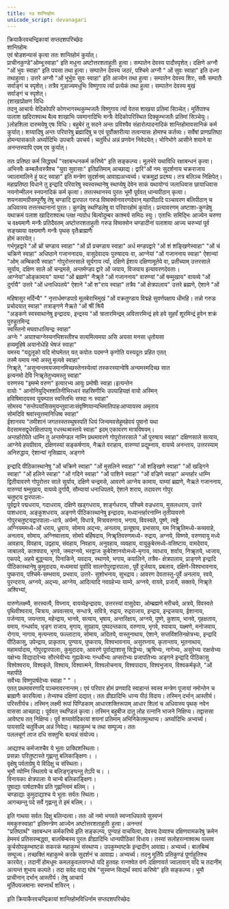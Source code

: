 ```yaml
---
title: १७ शान्तिहोमः
unicode_script: devanagari
---
```

क्रियाकैरवचन्द्रिकायां सप्तदशपरिच्छेदः  
शान्तिहोमः  
एवं षोडशन्यासं कृत्वा ततः शान्तिहोमं कुर्यात्।  
प्राचीनकुण्डे"ओम्भूःस्वाहा" इति मधुना अष्टोत्तरशताहुतीः हुत्वा। सम्पातेन देवस्य  पादौस्पृशेत्। दक्षिणे अग्नौ "ओं भुवः स्वाहा" इति पयसा तथा हुत्वा। सम्पातेन देवस्य  जठरं, पश्चिमे अग्नौ " ओं सुवः स्वाहा" इति दध्ना तथाहुत्वा। उत्तरे अग्नौ "ओं भूर्भुवः  सुवः स्वाहा" इति आज्येन तथा हुत्वा। सम्पातेन देवस्य शिरः, सर्वैः सम्पातैः सर्वाङ्गं च  स्पृशेत्। तत्रैव गुडाज्यमधुभिः विष्णुगाय र्त्या प्रत्येकं तथा हुत्वा। सम्पातेन देवस्य मुखं  
सर्वाङ्गं च स्पृशेत्।  
(शाखाप्रोक्षण विधिः  
तदनु आचार्यः वेदिकोपरि कोणभागस्थकुम्भजलैः विष्णुगाय र्त्या वेतस शाखया प्रतिमां  सिञ्चेत्। मूर्तिपाश्च पालाश खदिराश्वत्थ बैल्व शाखाभिः पवमानादिभिः मन्त्रैः  वेदिकोपरिस्थित दिक्कुम्भजलैः प्रतिमां सिञ्चेयुः। )लोहशिला दारुमयेषु एषः विधिः।  बहुबेरं तु सदने अन्तः प्रविश्यैव संहारोत्पादनादिकं शान्तिहोमावसानिकं कर्म  कुर्यात्। शय्यादिषु अन्तः परिवारेषु ब्रह्मादिषु च एवं पूर्वोक्तरीत्या तत्वन्यासः होमश्च  कर्तव्यः। सर्वेषां प्राणप्रतिष्ठा होमन्यासकाले अर्घ्यादिभिः उपचारैः उपचर्य। चतुर्विधं  अन्नं प्रणवेन निवेदयेत्। भोगिभोगे आसीने शयाने वा अनन्तस्यापि एवम् एव कुर्यात्।  

ततः प्रतिष्ठा कर्म सिद्ध्यर्थं "रक्षाबन्धनकर्म करिष्ये" इति सङ्कल्प्य। मूलभेरे यथाविधि  रक्षाबन्धनं कृत्वा। अभिनवैः कम्बलैःवस्त्रैश्च "युवा सुवासाः" इतिप्रतिमाम् आच्छाद्य।  द्वारि"ओं नमः सुदर्शनाय चक्रराजाय ज्वालामालिने हुं फट् स्वाहा" इति मन्त्रेण  सुदर्शनम् आवाह्यअभ्यर्च्य। चक्रमुद्रां प्रदश्र्य। तत्र बलिञ्च निक्षिपेत्।  महाप्रतिष्ठा विधाने तु इन्द्रादि परिवारेषु स्वस्वस्थानेषु स्थाप्येषु देवेन साकं यथायोग्यं  जलाधिवास छायाधिवास नयनोन्मीलन स्नपनादिकं कर्म कृत्वा। तत्तत्स्थानस्य पुरतः  भूमौ पूर्ववत् धान्यपीठान् कृत्वा। शयनसामग्रीसम्पूर्णेषु तेषु चण्डादि द्वारपाल गरुड  विष्वक्सेनावरणदेवान् महापीठादि पञ्चावरण बलिपीठान् च अधिवास्य तत्तत्स्थानानां  पुरतः। कुण्डेषु स्थण्डिलेषु वा परिवारहोमं कुर्यात्। प्रत्यावरणम् अष्टाशा-कुण्डेषु यथाक्रमं  पलाश खादिराश्वत्थ प्लक्ष न्यग्रोध बिल्वोदुम्बर काश्मर्य समिदः स्युः। एताभिः समिद्भिः  आज्येन चरुणा च वक्ष्यमाणैः मन्त्रैः प्रतिदैवतम् अष्टोत्तरशताहुतीः गरुड विष्वक्सेन  चण्डादीनां पलाशया आज्य चरुभ्यां पूर्व सङ्ख्यया वक्ष्यमाणैः मन्त्रैः पृथक् वृतैःब्राह्मणैः  
होमं कारयेत्।  
गर्भगृहद्वारे  "ओं च्रों चण्डाय स्वाहा" "ओं प्रों प्रचण्डाय स्वाहा" अर्ध मण्डपद्वारे "ओं शं  शङ्खिणेस्वाहा" "ओं चं चक्रिणे स्वाहा"  अधिष्ठाने गजाननादयः, वासुदेवादयः  पुरुषादयः वा, आग्नेयां  "ओं गजाननाय स्वाहा"  ऐशान्यां  "ओम् अम्बिकायै स्वाहा"   गोपुरोत्तरसाले सूर्यगाय र्त्या, दक्षिणे ईशाय दक्षिणामूर्तये वा, प्रतीच्याम् उत्तरसाले  सूर्याय, दक्षिण साले ओं चन्द्रमसे, अन्तर्मण्डप द्वारे ओं जयाय, विजयाय  इत्यावरणदेवताः। आग्नेयां"ओङ्कामाय" याम्यां "ओं ब्रह्मणे"  नैॠते "ओं  गजाननाय" वारुण्यां "ओं षम्मुखाय" वायव्ये "ओं दुर्गायै"  उत्तरे "ओं धनाधिपतये"   ऐशाने "ओं श"राय स्वाहा"  तत्रैव "ओं क्षेत्रपालाय"  उत्तरे ब्रह्मणे, ऐशाने "ओं  

महिषासुर मर्दिन्यै" " नृत्तार्धमण्डपाग्रे मूलबेराभिमुखं "ओं वक्रतुण्डाय विद्महे  सुवर्णपक्षाय धीमहि। तन्नो गरुडः प्रचोदयात् स्वाहा" तत्राङ्गणे नैऋते "ओं श्रीं श्रियै  
 "अङ्कणे स्वस्वाथानेषु इन्द्रादयः, 
इन्द्रस्य "ओं त्रातारमिन्द्रम् अवितारमिन्द्रं हवे हवे सुहवँ शूरमिन्द्रं हुवेन शक्रं पुरुहूतमिन्द्र  
स्वस्तिनो मघवाधात्विन्द्रः स्वाहा"   
अग्नेः " अयाश्चाग्नेस्यनभिशस्तीश्च सत्यमित्वमया असि अयसा मनसा धृतोयसा  
हव्यमूहिषे अयानोधेहि भेषजं स्वाहा"   
यमस्य "यदुलूको यदि मोघमेतत् यत् कपोतः पदमग्ने कृणोति यस्यदूतः प्रहित एतत्  
तस्मै यमाय नमो अस्तु मृत्यवे स्वाहा"   
निॠते, "असुन्वन्तमयजमानमिच्छस्तेनस्येत्यां तस्करस्यान्वेषि अन्यमस्मदिच्छ सात  
इत्यनमो देवि निॠतेतुभ्यमस्तु स्वाहा"   
वरुणस्य  "इमम्मे वरुण" इत्यारभ्य आयुः प्रमोषीः स्वाहा।इत्यन्तेन  
वायोः " आनोनियुद्भिश्शतिनीभिरध्वरं सहस्रिणीभिः उपयाहियज्ञं वायो अस्मिन्  
हविषिमादयस्व यूयम्पात स्वस्तिभिः सफ्दा नः स्वाहा"   
सोमस्य "सन्तेपयांसिसमुयन्तुवाजाःसंवृष्णियान्यभिमातिपाहःआप्यायस्व अमृताय  
सोमदिवि श्रवांस्युत्तमानिधिष्व स्वाहा"   
ईशानस्य  "तमीशानं जगतस्स्तस्थुषस्पतिं धियं जिन्वमवसेहूमहेवयं पूषानो यथा  
वेदसामसद्वृधेरक्षितापायु रधस्थःब्वस्तये स्वाहा" इदम् एकावरण मात्रविषयम्।  
अन्तर्हारोपेते धाम्नि तु अन्तर्मण्डल नाम्नि प्रथमावरणे गोपुरोत्तरसाले  "ओं पुरुषाय  स्वाहा" दक्षिणसाले सत्याय, आग्नेये हयग्रीवाय, दक्षिणस्यां सङ्कर्षणाय, नैऋते वराहाय, वारुण्यां प्रद्युम्नाय, वायव्ये अनन्ताय, उत्तरस्याम् अनिरुद्धाय, ऐशान्यां नृसिह्माय, अङ्गणे  

इन्द्रादि पीठिकास्थानेषु  "ओं चक्रिणे स्वाहा" "ओं मुसलिने स्वाहा" "ओं शङ्खिणे  स्वाहा" "ओं खड्गिने स्वाहा" "ओं हलिने स्वाहा" "ओं गदिने स्वाहा" "ओं पाशिने  स्वाहा" "ओं वज्रिणे स्वाहा" अन्तर्हार धाम्नि द्वितीयावरणे गोपुरोत्तर साले सूर्याय, दक्षिणे चन्द्रमसे, आवरणे आग्नेय कामाय, याम्यां ब्रह्मणे, नैऋते गजाननाय, वारुण्यां  षम्मुखाय, वायव्ये दुर्गायै, सौम्यायां धनाधिपतये, ऐशाने शराय, तदावरण गोपुर  
चतुष्टय द्वारपालाः-  
पूर्वद्वारे पद्मधराय, गदाधराय, दक्षिणे खड्गधराय, शार्ङ्गधराय, पश्चिमे वज्रधराय, मुसलधराय, उत्तरे पाशधराय, अङ्कुशधराय, अङ्गणे पीठिकास्थानेषु  इन्द्रादयः, मध्यान्तर्हारनाम्नि तृतीयावरणे गोपुरचतुष्टयद्वारपालाः-धात्रे, अर्यम्णे, विधात्रे, 
मित्रावरुणाय, भगाय, विवस्वते, पूष्णे, त्वष्ट्रे  
अग्नियममध्ये-ओं धराय, ध्रुवाय, सोमाय अद्भ्यः, अनलाय, प्रत्यूषाय, प्रभासाय, यम  निॠतिमध्ये-कव्यवाहे, अनलाय, सोमाय, अग्निष्वात्ताय, सोमपे बर्हिषदाय, निॠतिवरुणमध्ये- रुद्राय, अग्नये, विष्णवे, वरुणवायु मध्ये आवहाय, विवहाय, उद्वहाय, 
संवहाय, निवहाय, अनुवहाय, व्यवहाय, 
वायुकुबेरमध्ये-वसिष्टाय, वामदेवाय, जाबालये, काश्यपाय, भृगवे, जमदग्नये, भरद्वाजः  कुबेरेशानयोःमध्ये-मृगाय, व्याधाय, शर्वाय, निॠतये, ध्वजाय, एकपदे, अहये बुद्ध्न्याय, पिनाकिने, यवदाय, स्थाणवे, भगाय, कपालिने, तत्रैव- क्षेत्रपालाय, प्राङ्गणे इन्द्रादि पीठिकास्थानेषु कुमुदादयः, मध्यमायां पूर्वादि सालगोपुरद्वारपालाः, पूर्वे  दुर्जयाय, प्रबलाय, दक्षिणे-विश्वभावनाय, पुष्कराय, पश्चिमे-सम्भवाय, प्रभवाय, उत्तरे-  सुशोभनाय, सुभद्राय। आवरण देवतास्तु-पूर्वे अनलाय, रवये, पुरन्दराय, अग्नये, अद्भ्यः, आग्नेय, आदित्यादि नवग्रहेभ्यः याम्ये, अग्नये, वायवे, प्रजायै, सक्तये, निॠते अश्विभ्यां, 

वारुणेलक्ष्म्यै, सरस्वत्यै, विघ्नाय, वायव्येइन्द्रादयः, उत्तरस्यां वासुदेवाः, ओम्ब्रह्मणे  मरीचये, अत्रये, विवस्वते पृथिवीश्वराय, चित्राय, अपवत्साय, सन्धात्रे, सवित्रे, रुद्राय, रुद्रराजाय, इन्द्राय, इन्द्रजयाय, ईशानाय, पर्जन्याय, जयन्ताय, महेन्द्राय, भानवे, सत्याय, भृषाय, अन्तरिक्षाय, अग्नये, पूष्णे, कुशाय, भानवे, गृहक्षताय, वमाय, गन्धर्वाय, भृङ्ग राजाय, मृगाय, सुग्रहाय, पुष्पदन्तकाय, वरुणाय, भृगवे, श्यावाय, यक्ष्मणे, मनोजवाय, रोगाय, नागाय, मृत्यन्ताय, फल्लाटाय, सोमाय, अदितये, वास्तुनाथाय, ऐशाने, सप्तविंशतिनक्षेत्रभ्यः, इन्द्रादि पीठिकासु, उपेन्द्राय, प्राकृताय, पुण्याय, पुष्कराय, विश्वभावनाय, असुरघ्नाय, कृतान्ताय, भूतनाथाय, महामर्यादाय, गोपुरद्वारपालाः, कुमुदादयः, आवरणे पूर्वाद्याशासु सिद्धेभ्यः, ॠषिभ्यः, नागेभ्यः, असुरेभ्यः राक्षसेभ्यः यक्षेभ्यः विद्यादारेभ्यः सौरभेयीभ्यः गुह्यकेभ्यः गन्धर्वेभ्यः  अप्सरोभ्यः प्रजापतिभ्यः अङ्गने इन्द्रादि पीठिकासु विश्वेश्वराय, विश्वकृते, विश्वाय, विश्वात्मने, विश्वलोचनाय, विश्वपादाय, विश्वभुजाय, विश्वकर्मकृते, "ओं महापीठे  
सर्वेभ्यः विष्णुपार्षदेभ्यः स्वाहा " " ।  
 एतत् प्रथमावरणादि पञ्चमावरनान्तम्। एवं परिवार होमं प्रणवादि स्वाहान्तं स्वस्व  मन्त्रेण पूजायां नमोन्तेन च ब्राह्मणैः कारयित्वा। तेभ्यश्च दक्षिणां दद्यात्।  ततः व्रीह्यादिभिः धान्य पीठं विदाय। तस्मिन् दर्भान् आस्तीर्य। परिस्तीर्यच। तस्मिन्  लक्ष्मी रूपां पिण्डिकाम् आधारशक्तिरूपाम् आधार शिलां च अधिवास्य पृथक् नवेन वाससा  आच्छाद्य। पूर्ववत् स्थण्डिलं कृत्वा। तस्मिन् बहुबीज दातु लोह रत्नानि भाजने निक्षिप्य।  तद्वाससा आवेष्ट्य तत् निक्षिप्य। पूर्वं शय्यावेदिकायां शयनां प्रतिमाम् अभिनिकेतमुत्थाप्य।  अर्घ्यादिभिः अभ्यर्च्य। पायसादि चतुर्विधम् अन्नं निवेद्य। महाकुम्भं च तथा सम्पूज्य। ततः  
पललचूर्ण लाज दधि सक्तुभिः बल्यन्नं संयोज्य।  

आद्याश्च कर्मजाश्चैव ये भूताः प्राक्दिशस्थिताः।  
प्रसन्नाः परितुष्टास्ते गृह्णन्तु बलिकाङ्क्षिणः। ।  
वृक्षेषु पर्वताग्रेषु ये विदिक्षु च संस्थिताः।  
 भूमौ व्योम्नि स्थिताये च बलिङ्गृङ्घन्तु तेऽपि च। ।  
विनायकाः क्षेत्रपालाः ये चान्ये बलिकाङ्क्षिणः।  
पूषाद्याः पार्षदाश्चैव प्रति गृह्णन्त्विमं बलिम्। ।  
चण्डाद्याः कुमुदाद्याश्च ये भूताः सर्वतः स्थिताः।  
आगच्छन्तु पदे सर्वे गृह्णन्तु ते इमं बलिम्। ।  

इति गाथया सर्वतः दिक्षु बलिन्दत्वा। ततः ओं नमो भगवते स्वप्नाधिपतये सुस्वप्नं  
ममकुरुस्वाहा" इतिमन्त्रेण आज्येन अष्टोत्तरशताहुतीः हुत्वा। अनन्तरं  
 "प्रतिष्ठार्थं" रक्षाबन्धन कर्मकरिष्ये इति सङ्कल्प्य, पुण्याहं वाचयित्वा, देवस्य देव्याश्च  दक्षिणवामकरेषु क्रमेन हेममयं प्रतिसरम्बद्ध्वा, बालबिम्बस्य पुरतः व्रीह्यादिभिः  धान्यपीठिकां विधाय। तस्यां सलोहरत्नाश्वत्थ पल्लव कूर्चसोपकुम्भाष्टकं सकरकं महाकुम्भं  संस्थाप्य। उपकुम्भाष्टके इन्द्रादीन् आवाह्य। अभ्यर्च्य। बालबिम्बं सम्पूज्य। तच्छक्तिं  महाकुम्भे करके सुदर्शनं च आवाह्य। अभ्यर्च्य। तदनु मूर्तिपैः प्रतिकुण्डं पूर्णाहुतिश्च  कारयेत्। तदानीं होमधूमः कमलकुवलयगन्धो यदि हुतवहः रत्नश्वेत वर्णः दक्षिणावर्त  ज्वालावान् यदि च तदानीम् अत्यन्तं शुभाय कल्पते। तदा सवेद वाद्य घोषं "सुस्वप्न  सिद्यर्थं स्वापं करिष्ये" इति सङ्कल्प्य। भूमौ प्राचीनान् दर्भान् आस्तीर्य। तेषु आचार्य  
मूर्तिपयजमानाः स्वप्नार्थं शयिरन् ।  

इति क्रियाकैरवचन्द्रिकायां शान्तिहोमविधिर्नाम सप्तदशपरिच्छेदः  
